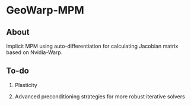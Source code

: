 # GeoWarp-MPM

## About
Implicit MPM using auto-differentiation for calculating Jacobian matrix based on Nvidia-Warp.

## To-do
1. Plasticity

2. Advanced preconditioning strategies for more robust iterative solvers